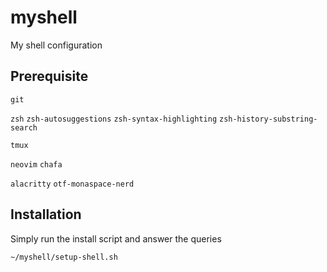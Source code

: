 # myshell
My shell configuration

## Prerequisite
`git`

`zsh`
`zsh-autosuggestions`
`zsh-syntax-highlighting`
`zsh-history-substring-search`

`tmux`

`neovim`
`chafa`

`alacritty`
`otf-monaspace-nerd`

## Installation
Simply run the install script and answer the queries
```bash
~/myshell/setup-shell.sh
```
